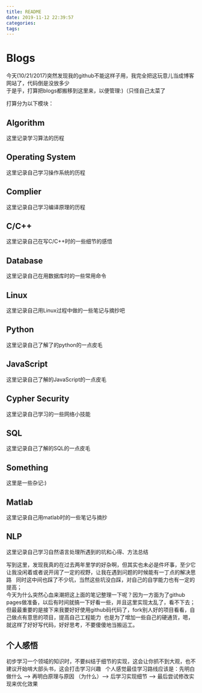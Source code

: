 ```yaml
---
title: README
date: 2019-11-12 22:39:57
categories:
tags:
---
```


# Blogs  
今天(10/21/2017)突然发现我的github不能这样子用，我完全把这玩意儿当成博客网站了，代码倒是没放多少  
于是乎，打算把blogs都搬移到这里来，以便管理:)（只怪自己太菜了   

打算分为以下模块：  

## Algorithm

这里记录学习算法的历程

## Operating System  

这里记录自己学习操作系统的历程  

## Complier  

这里记录自己学习编译原理的历程  

## C/C++  

这里记录自己在写C/C++时的一些细节的感悟  

## Database

这里记录自己在用数据库时的一些常用命令

## Linux  

这里记录自己用Linux过程中做的一些笔记与摘抄吧  

## Python 

这里记录自己了解了的python的一点皮毛  

## JavaScript

这里记录自己了解的JavaScript的一点皮毛  

## Cypher Security  

这里记录自己学习的一些网络小技能  

## SQL  

这里记录自己了解的SQL的一点皮毛  

## Something  

这里是一些杂记:)

## Matlab   

这里记录自己用matlab时的一些笔记与摘抄  

## NLP

这里记录自己学习自然语言处理所遇到的坑和心得、方法总结



写到这里，发现我真的在过去两年里学的好杂啊，但其实也未必是件坏事，至少它让我没闲着或者说开阔了一定的视野，让我在遇到问题的时候能有一丁点的解决思路  
同时这中间也踩了不少坑，当然这些坑没白踩，对自己的自学能力也有一定的提高；  
今天为什么突然心血来潮把这上面的笔记整理一下呢？因为一方面为了github pages做准备，以后有时间就搞一下好看一些，并且这里实现太乱了，看不下去；但最最重要的是接下来我要好好使用github码代码了，fork别人好的项目看看，自己做点有意思的项目，提高自己工程能力  也是为了增加一些自己的硬通货，嗯，就这样了好好写代码，好好思考，不要傻傻地当搬运工。   

## 个人感悟  

初步学习一个领域的知识时，不要纠结于细节的实现，这会让你抓不到大观，也不建议开始啃大部头书，这会打击学习兴趣  
个人感觉最佳学习路线应该是：先明白做什么 --> 再明白原理与原因 （为什么）--> 后学习实现细节 --> 最后尝试修改实现来优化效果










